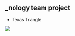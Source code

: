 ## _nology team project
- Texas Triangle 
<img src = "./texas-triangle/front-end/src/assets/nology-texas-triangle.png" >
